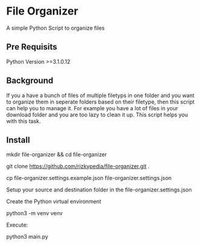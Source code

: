 # File Organizer

A simple Python Script to organize files

## Pre Requisits

Python Version >=3.1.0.12

## Background

If you a have a bunch of files of multiple filetyps in one folder and you want to organize them
in seperate folders based on their filetype, then this script can help you to manage it. For example you have 
a lot of files in your download folder and you are too lazy to clean it up. This script helps you with this task.

## Install

mkdir file-organizer && cd file-organizer

git clone https://github.com/rizkypedia/file-organizer.git .

cp file-organizer.settings.example.json file-organizer.settings.json

Setup your source and destination folder in the file-organizer.settings.json

Create the Python virtual environment

python3 -m venv venv

Execute:

python3 main.py




